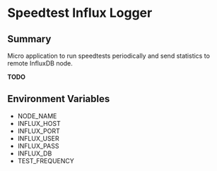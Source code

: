 # Speedtest Influx Logger

## Summary

Micro application to run speedtests periodically and send statistics to remote InfluxDB node.

**TODO**

## Environment Variables

- NODE_NAME
- INFLUX_HOST
- INFLUX_PORT
- INFLUX_USER
- INFLUX_PASS
- INFLUX_DB
- TEST_FREQUENCY